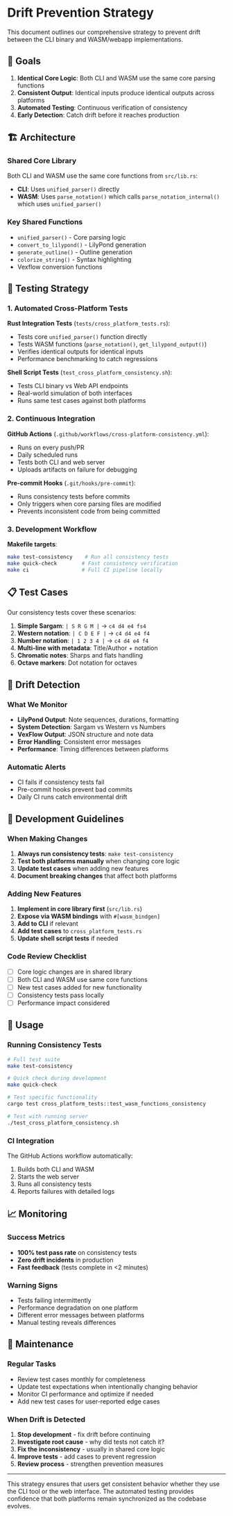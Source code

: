 # Drift Prevention Strategy

This document outlines our comprehensive strategy to prevent drift between the CLI binary and WASM/webapp implementations.

## 🎯 Goals

1. **Identical Core Logic**: Both CLI and WASM use the same core parsing functions
2. **Consistent Output**: Identical inputs produce identical outputs across platforms
3. **Automated Testing**: Continuous verification of consistency
4. **Early Detection**: Catch drift before it reaches production

## 🏗️ Architecture

### Shared Core Library
Both CLI and WASM use the same core functions from `src/lib.rs`:

- **CLI**: Uses `unified_parser()` directly
- **WASM**: Uses `parse_notation()` which calls `parse_notation_internal()` which uses `unified_parser()`

### Key Shared Functions
- `unified_parser()` - Core parsing logic
- `convert_to_lilypond()` - LilyPond generation
- `generate_outline()` - Outline generation
- `colorize_string()` - Syntax highlighting
- Vexflow conversion functions

## 🧪 Testing Strategy

### 1. Automated Cross-Platform Tests

**Rust Integration Tests** (`tests/cross_platform_tests.rs`):
- Tests core `unified_parser()` function directly  
- Tests WASM functions (`parse_notation()`, `get_lilypond_output()`)
- Verifies identical outputs for identical inputs
- Performance benchmarking to catch regressions

**Shell Script Tests** (`test_cross_platform_consistency.sh`):
- Tests CLI binary vs Web API endpoints
- Real-world simulation of both interfaces
- Runs same test cases against both platforms

### 2. Continuous Integration

**GitHub Actions** (`.github/workflows/cross-platform-consistency.yml`):
- Runs on every push/PR
- Daily scheduled runs
- Tests both CLI and web server
- Uploads artifacts on failure for debugging

**Pre-commit Hooks** (`.git/hooks/pre-commit`):
- Runs consistency tests before commits
- Only triggers when core parsing files are modified
- Prevents inconsistent code from being committed

### 3. Development Workflow

**Makefile targets**:
```bash
make test-consistency    # Run all consistency tests
make quick-check        # Fast consistency verification  
make ci                 # Full CI pipeline locally
```

## 📋 Test Cases

Our consistency tests cover these scenarios:

1. **Simple Sargam**: `| S R G M |` → `c4 d4 e4 fs4`
2. **Western notation**: `| C D E F |` → `c4 d4 e4 f4`  
3. **Number notation**: `| 1 2 3 4 |` → `c4 d4 e4 f4`
4. **Multi-line with metadata**: Title/Author + notation
5. **Chromatic notes**: Sharps and flats handling
6. **Octave markers**: Dot notation for octaves

## 🚨 Drift Detection

### What We Monitor
- **LilyPond Output**: Note sequences, durations, formatting
- **System Detection**: Sargam vs Western vs Numbers
- **VexFlow Output**: JSON structure and note data
- **Error Handling**: Consistent error messages
- **Performance**: Timing differences between platforms

### Automatic Alerts
- CI fails if consistency tests fail
- Pre-commit hooks prevent bad commits
- Daily CI runs catch environmental drift

## 🔧 Development Guidelines

### When Making Changes

1. **Always run consistency tests**: `make test-consistency`
2. **Test both platforms manually** when changing core logic
3. **Update test cases** when adding new features
4. **Document breaking changes** that affect both platforms

### Adding New Features

1. **Implement in core library first** (`src/lib.rs`)
2. **Expose via WASM bindings** with `#[wasm_bindgen]`
3. **Add to CLI** if relevant
4. **Add test cases** to `cross_platform_tests.rs`
5. **Update shell script tests** if needed

### Code Review Checklist

- [ ] Core logic changes are in shared library
- [ ] Both CLI and WASM use same core functions
- [ ] New test cases added for new functionality
- [ ] Consistency tests pass locally
- [ ] Performance impact considered

## 🚀 Usage

### Running Consistency Tests

```bash
# Full test suite
make test-consistency

# Quick check during development  
make quick-check

# Test specific functionality
cargo test cross_platform_tests::test_wasm_functions_consistency

# Test with running server
./test_cross_platform_consistency.sh
```

### CI Integration

The GitHub Actions workflow automatically:
1. Builds both CLI and WASM
2. Starts the web server
3. Runs all consistency tests
4. Reports failures with detailed logs

## 📈 Monitoring

### Success Metrics
- **100% test pass rate** on consistency tests
- **Zero drift incidents** in production
- **Fast feedback** (tests complete in <2 minutes)

### Warning Signs
- Tests failing intermittently
- Performance degradation on one platform
- Different error messages between platforms
- Manual testing reveals differences

## 🔄 Maintenance

### Regular Tasks
- Review test cases monthly for completeness
- Update test expectations when intentionally changing behavior  
- Monitor CI performance and optimize if needed
- Add new test cases for user-reported edge cases

### When Drift is Detected
1. **Stop development** - fix drift before continuing
2. **Investigate root cause** - why did tests not catch it?
3. **Fix the inconsistency** - usually in shared core logic
4. **Improve tests** - add cases to prevent regression
5. **Review process** - strengthen prevention measures

---

This strategy ensures that users get consistent behavior whether they use the CLI tool or the web interface. The automated testing provides confidence that both platforms remain synchronized as the codebase evolves.